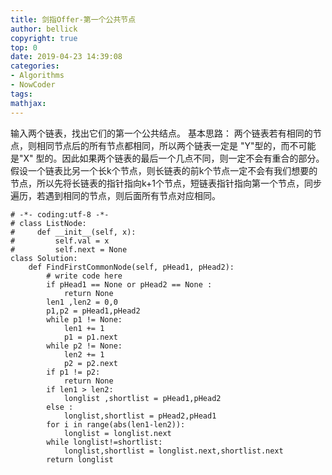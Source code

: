 ```yaml
---
title: 剑指Offer-第一个公共节点
author: bellick
copyright: true
top: 0
date: 2019-04-23 14:39:08
categories:
- Algorithms
- NowCoder
tags:
mathjax:
---
```



输入两个链表，找出它们的第一个公共结点。
基本思路：
两个链表若有相同的节点，则相同节点后的所有节点都相同，所以两个链表一定是 
"Y"型的，而不可能是"X" 型的。因此如果两个链表的最后一个几点不同，则一定不会有重合的部分。
假设一个链表比另一个长k个节点，则长链表的前k个节点一定不会有我们想要的节点，所以先将长链表的指针指向k+1个节点，短链表指针指向第一个节点，同步遍历，若遇到相同的节点，则后面所有节点对应相同。
```
# -*- coding:utf-8 -*-
# class ListNode:
#     def __init__(self, x):
#         self.val = x
#         self.next = None
class Solution:
    def FindFirstCommonNode(self, pHead1, pHead2):
        # write code here
        if pHead1 == None or pHead2 == None :
            return None
        len1 ,len2 = 0,0
        p1,p2 = pHead1,pHead2
        while p1 != None:
            len1 += 1
            p1 = p1.next
        while p2 != None:
            len2 += 1
            p2 = p2.next
        if p1 != p2:
            return None
        if len1 > len2:
            longlist ,shortlist = pHead1,pHead2
        else :
            longlist,shortlist = pHead2,pHead1
        for i in range(abs(len1-len2)):
            longlist = longlist.next
        while longlist!=shortlist:
            longlist,shortlist = longlist.next,shortlist.next
        return longlist
```